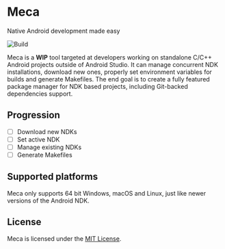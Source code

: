# Meca

Native Android development made easy

![Build](https://github.com/raftario/Meca/workflows/Build/badge.svg)

Meca is a **WIP** tool targeted at developers working on standalone C/C++ Android projects outside of Android Studio.
It can manage concurrent NDK installations, download new ones, properly set environment variables for builds and generate Makefiles.
The end goal is to create a fully featured package manager for NDK based projects, including Git-backed dependencies support.

## Progression

- [ ] Download new NDKs
- [ ] Set active NDK
- [ ] Manage existing NDKs
- [ ] Generate Makefiles

## Supported platforms

Meca only supports 64 bit Windows, macOS and Linux, just like newer versions of the Android NDK.

## License

Meca is licensed under the [MIT License](LICENSE).
